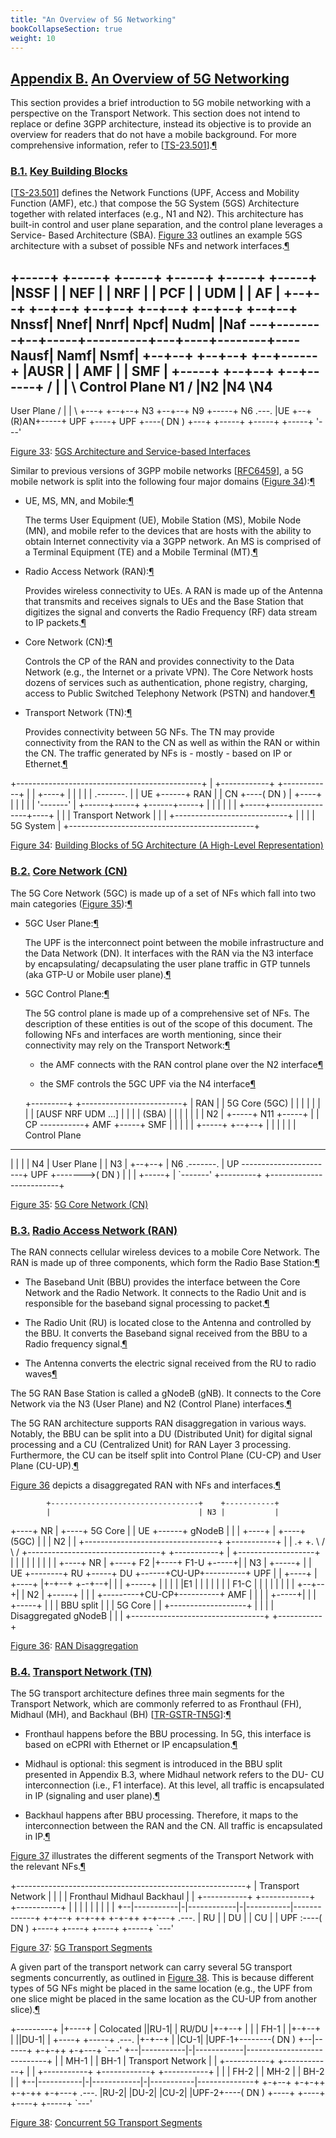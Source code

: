 ```yaml
---
title: "An Overview of 5G Networking"
bookCollapseSection: true
weight: 10
---
```



## [Appendix B.](https://datatracker.ietf.org/doc/html/draft-ietf-teas-5g-ns-ip-mpls-08#appendix-B) [An Overview of 5G Networking](https://datatracker.ietf.org/doc/html/draft-ietf-teas-5g-ns-ip-mpls-08#name-an-overview-of-5g-networkin)

This section provides a brief introduction to 5G mobile networking with a perspective on the Transport Network. This section does not intend to replace or define 3GPP architecture, instead its objective is to provide an overview for readers that do not have a mobile background. For more comprehensive information, refer to \[[TS-23.501](https://portal.3gpp.org/desktopmodules/Specifications/SpecificationDetails.aspx?specificationId-3144)\].[¶](https://datatracker.ietf.org/doc/html/draft-ietf-teas-5g-ns-ip-mpls-08#appendix-B-1)

### [B.1.](https://datatracker.ietf.org/doc/html/draft-ietf-teas-5g-ns-ip-mpls-08#appendix-B.1) [Key Building Blocks](https://datatracker.ietf.org/doc/html/draft-ietf-teas-5g-ns-ip-mpls-08#name-key-building-blocks)

\[[TS-23.501](https://portal.3gpp.org/desktopmodules/Specifications/SpecificationDetails.aspx?specificationId-3144)\] defines the Network Functions (UPF, Access and Mobility Function (AMF), etc.) that compose the 5G System (5GS) Architecture together with related interfaces (e.g., N1 and N2). This architecture has built-in control and user plane separation, and the control plane leverages a Service- Based Architecture (SBA). [Figure 33](https://datatracker.ietf.org/doc/html/draft-ietf-teas-5g-ns-ip-mpls-08#_figure-28) outlines an example 5GS architecture with a subset of possible NFs and network interfaces.[¶](https://datatracker.ietf.org/doc/html/draft-ietf-teas-5g-ns-ip-mpls-08#appendix-B.1-1)

  +-----+  +-----+  +-----+    +-----+  +-----+  +-----+
  |NSSF |  | NEF |  | NRF |    | PCF |  | UDM |  | AF  |
  +--+--+  +--+--+  +--+--+    +--+--+  +--+--+  +--+--+
Nnssf|    Nnef|    Nnrf|      Npcf|    Nudm|        |Naf
  ---+--------+--+-----+----------+---+----+--------+----
            Nausf|    Namf|       Nsmf|
              +--+--+  +--+--+     +--+------+
              |AUSR |  | AMF |     |   SMF   |
              +-----+  +--+--+     +--+------+
                       /  |           |      \\
Control Plane      N1 /   |N2         |N4     \\N4
------------------------------------------------------------
User Plane          /     |           |         \\
                +---+  +--+--+  N3 +--+--+ N9 +-----+ N6  .---.
                |UE +--+(R)AN+-----+ UPF +----+ UPF +----( DN  )
                +---+  +-----+     +-----+    +-----+     '---'

[Figure 33](https://datatracker.ietf.org/doc/html/draft-ietf-teas-5g-ns-ip-mpls-08#figure-33): [5GS Architecture and Service-based Interfaces](https://datatracker.ietf.org/doc/html/draft-ietf-teas-5g-ns-ip-mpls-08#name-5gs-architecture-and-servic)

Similar to previous versions of 3GPP mobile networks \[[RFC6459](https://www.rfc-editor.org/rfc/rfc6459)\], a 5G mobile network is split into the following four major domains ([Figure 34](https://datatracker.ietf.org/doc/html/draft-ietf-teas-5g-ns-ip-mpls-08#_figure-29)):[¶](https://datatracker.ietf.org/doc/html/draft-ietf-teas-5g-ns-ip-mpls-08#appendix-B.1-3)

- UE, MS, MN, and Mobile:[¶](https://datatracker.ietf.org/doc/html/draft-ietf-teas-5g-ns-ip-mpls-08#appendix-B.1-4.1.1)
    
    The terms User Equipment (UE), Mobile Station (MS), Mobile Node (MN), and mobile refer to the devices that are hosts with the ability to obtain Internet connectivity via a 3GPP network. An MS is comprised of a Terminal Equipment (TE) and a Mobile Terminal (MT).[¶](https://datatracker.ietf.org/doc/html/draft-ietf-teas-5g-ns-ip-mpls-08#appendix-B.1-4.1.2)
    
- Radio Access Network (RAN):[¶](https://datatracker.ietf.org/doc/html/draft-ietf-teas-5g-ns-ip-mpls-08#appendix-B.1-4.2.1)
    
    Provides wireless connectivity to UEs. A RAN is made up of the Antenna that transmits and receives signals to UEs and the Base Station that digitizes the signal and converts the Radio Frequency (RF) data stream to IP packets.[¶](https://datatracker.ietf.org/doc/html/draft-ietf-teas-5g-ns-ip-mpls-08#appendix-B.1-4.2.2)
    
- Core Network (CN):[¶](https://datatracker.ietf.org/doc/html/draft-ietf-teas-5g-ns-ip-mpls-08#appendix-B.1-4.3.1)
    
    Controls the CP of the RAN and provides connectivity to the Data Network (e.g., the Internet or a private VPN). The Core Network hosts dozens of services such as authentication, phone registry, charging, access to Public Switched Telephony Network (PSTN) and handover.[¶](https://datatracker.ietf.org/doc/html/draft-ietf-teas-5g-ns-ip-mpls-08#appendix-B.1-4.3.2)
    
- Transport Network (TN):[¶](https://datatracker.ietf.org/doc/html/draft-ietf-teas-5g-ns-ip-mpls-08#appendix-B.1-4.4.1)
    
    Provides connectivity between 5G NFs. The TN may provide connectivity from the RAN to the CN as well as within the RAN or within the CN. The traffic generated by NFs is - mostly - based on IP or Ethernet.[¶](https://datatracker.ietf.org/doc/html/draft-ietf-teas-5g-ns-ip-mpls-08#appendix-B.1-4.4.2)
    

+----------------------------------------------+
|             +------------+    +------------+ |
| +----+      |            |    |            | |   .-------.
| | UE +------+    RAN     |    |     CN     +----(    DN   )
| +----+      |            |    |            | |   '-------'
|             +------+-----+    +------+-----+ |
|                    |                 |       |
|              +-----+-----------------+----+  |
|              |     Transport Network      |  |
|              +----------------------------+  |
|                                              |
|                    5G System                 |
+----------------------------------------------+

[Figure 34](https://datatracker.ietf.org/doc/html/draft-ietf-teas-5g-ns-ip-mpls-08#figure-34): [Building Blocks of 5G Architecture (A High-Level Representation)](https://datatracker.ietf.org/doc/html/draft-ietf-teas-5g-ns-ip-mpls-08#name-building-blocks-of-5g-archi)

### [B.2.](https://datatracker.ietf.org/doc/html/draft-ietf-teas-5g-ns-ip-mpls-08#appendix-B.2) [Core Network (CN)](https://datatracker.ietf.org/doc/html/draft-ietf-teas-5g-ns-ip-mpls-08#name-core-network-cn)

The 5G Core Network (5GC) is made up of a set of NFs which fall into two main categories ([Figure 35](https://datatracker.ietf.org/doc/html/draft-ietf-teas-5g-ns-ip-mpls-08#_figure-30)):[¶](https://datatracker.ietf.org/doc/html/draft-ietf-teas-5g-ns-ip-mpls-08#appendix-B.2-1)

- 5GC User Plane:[¶](https://datatracker.ietf.org/doc/html/draft-ietf-teas-5g-ns-ip-mpls-08#appendix-B.2-2.1.1)
    
    The UPF is the interconnect point between the mobile infrastructure and the Data Network (DN). It interfaces with the RAN via the N3 interface by encapsulating/ decapsulating the user plane traffic in GTP tunnels (aka GTP-U or Mobile user plane).[¶](https://datatracker.ietf.org/doc/html/draft-ietf-teas-5g-ns-ip-mpls-08#appendix-B.2-2.1.2)
    
- 5GC Control Plane:[¶](https://datatracker.ietf.org/doc/html/draft-ietf-teas-5g-ns-ip-mpls-08#appendix-B.2-2.2.1)
    
    The 5G control plane is made up of a comprehensive set of NFs. The description of these entities is out of the scope of this document. The following NFs and interfaces are worth mentioning, since their connectivity may rely on the Transport Network:[¶](https://datatracker.ietf.org/doc/html/draft-ietf-teas-5g-ns-ip-mpls-08#appendix-B.2-2.2.2)
    
    - the AMF connects with the RAN control plane over the N2 interface[¶](https://datatracker.ietf.org/doc/html/draft-ietf-teas-5g-ns-ip-mpls-08#appendix-B.2-2.2.3.1.1)
        
    - the SMF controls the 5GC UPF via the N4 interface[¶](https://datatracker.ietf.org/doc/html/draft-ietf-teas-5g-ns-ip-mpls-08#appendix-B.2-2.2.3.2.1)
        

  +---------+    +-------------------------+
  |   RAN   |    |      5G Core (5GC)      |
  |         |    |                         |
  |         |    |   \[AUSF  NRF  UDM ...\]  |
  |         |    |         (SBA)           |
  |         |    |                         |
  |         | N2 |   +-----+ N11 +-----+   |
  |    CP -----------+ AMF +-----+ SMF |   |
  |         |    |   +-----+     +--+--+   |
  |         |    |                  |      |  Control Plane
-----------------------------------------------------------
  |         |    |                  | N4   |  User Plane
  |         | N3 |               +--+--+   | N6  .-------.
  |    UP -----------------------+ UPF +------->(   DN    )
  |         |    |               +-----+   |     \`-------'
  +---------+    +-------------------------+

[Figure 35](https://datatracker.ietf.org/doc/html/draft-ietf-teas-5g-ns-ip-mpls-08#figure-35): [5G Core Network (CN)](https://datatracker.ietf.org/doc/html/draft-ietf-teas-5g-ns-ip-mpls-08#name-5g-core-network-cn)

### [B.3.](https://datatracker.ietf.org/doc/html/draft-ietf-teas-5g-ns-ip-mpls-08#appendix-B.3) [Radio Access Network (RAN)](https://datatracker.ietf.org/doc/html/draft-ietf-teas-5g-ns-ip-mpls-08#name-radio-access-network-ran)

The RAN connects cellular wireless devices to a mobile Core Network. The RAN is made up of three components, which form the Radio Base Station:[¶](https://datatracker.ietf.org/doc/html/draft-ietf-teas-5g-ns-ip-mpls-08#appendix-B.3-1)

- The Baseband Unit (BBU) provides the interface between the Core Network and the Radio Network. It connects to the Radio Unit and is responsible for the baseband signal processing to packet.[¶](https://datatracker.ietf.org/doc/html/draft-ietf-teas-5g-ns-ip-mpls-08#appendix-B.3-2.1.1)
    
- The Radio Unit (RU) is located close to the Antenna and controlled by the BBU. It converts the Baseband signal received from the BBU to a Radio frequency signal.[¶](https://datatracker.ietf.org/doc/html/draft-ietf-teas-5g-ns-ip-mpls-08#appendix-B.3-2.2.1)
    
- The Antenna converts the electric signal received from the RU to radio waves[¶](https://datatracker.ietf.org/doc/html/draft-ietf-teas-5g-ns-ip-mpls-08#appendix-B.3-2.3.1)
    

The 5G RAN Base Station is called a gNodeB (gNB). It connects to the Core Network via the N3 (User Plane) and N2 (Control Plane) interfaces.[¶](https://datatracker.ietf.org/doc/html/draft-ietf-teas-5g-ns-ip-mpls-08#appendix-B.3-3)

The 5G RAN architecture supports RAN disaggregation in various ways. Notably, the BBU can be split into a DU (Distributed Unit) for digital signal processing and a CU (Centralized Unit) for RAN Layer 3 processing. Furthermore, the CU can be itself split into Control Plane (CU-CP) and User Plane (CU-UP).[¶](https://datatracker.ietf.org/doc/html/draft-ietf-teas-5g-ns-ip-mpls-08#appendix-B.3-4)

[Figure 36](https://datatracker.ietf.org/doc/html/draft-ietf-teas-5g-ns-ip-mpls-08#_figure-31) depicts a disaggregated RAN with NFs and interfaces.[¶](https://datatracker.ietf.org/doc/html/draft-ietf-teas-5g-ns-ip-mpls-08#appendix-B.3-5)

            +---------------------------------+    +-----------+
            |                                 | N3 |           |
+----+  NR  |                                 +----+  5G Core  |
| UE +------+             gNodeB              |    |           |
+----+      |                                 +----+   (5GC)   |
            |                                 | N2 |           |
            +---------------------------------+    +-----------+
                            | |
                           .+ +.
                           \\   /
                            \\ /
            +---------------------------------+    +-----------+
            |           +-------------------+ |    |           |
            |           |                   | |    |           |
+----+  NR  | +----+ F2 |+----+ F1-U +-----+| | N3 |  +-----+  |
| UE +--------+ RU +-----+ DU +------+CU-UP+----------+ UPF |  |
+----+      | +----+    |+-+--+      +--+--+| |    |  +-----+  |
            |           |  |            |E1 | |    |           |
            |           |  | F1-C       |   | |    |           |
            |           |  |         +--+--+| | N2 |  +-----+  |
            |           |  +---------+CU-CP+----------+ AMF |  |
            |           |            +-----+| |    |  +-----+  |
            |           |     BBU split     | |    |  5G Core  |
            |           +-------------------+ |    |           |
            |       Disaggregated gNodeB      |    |           |
            +---------------------------------+    +-----------+

[Figure 36](https://datatracker.ietf.org/doc/html/draft-ietf-teas-5g-ns-ip-mpls-08#figure-36): [RAN Disaggregation](https://datatracker.ietf.org/doc/html/draft-ietf-teas-5g-ns-ip-mpls-08#name-ran-disaggregation)

### [B.4.](https://datatracker.ietf.org/doc/html/draft-ietf-teas-5g-ns-ip-mpls-08#appendix-B.4) [Transport Network (TN)](https://datatracker.ietf.org/doc/html/draft-ietf-teas-5g-ns-ip-mpls-08#name-transport-network-tn)

The 5G transport architecture defines three main segments for the Transport Network, which are commonly referred to as Fronthaul (FH), Midhaul (MH), and Backhaul (BH) \[[TR-GSTR-TN5G](https://www.itu.int/dms_pub/itu-t/opb/tut/T-TUT-HOME-2018-PDF-E.pdf)\]:[¶](https://datatracker.ietf.org/doc/html/draft-ietf-teas-5g-ns-ip-mpls-08#appendix-B.4-1)

- Fronthaul happens before the BBU processing. In 5G, this interface is based on eCPRI with Ethernet or IP encapsulation.[¶](https://datatracker.ietf.org/doc/html/draft-ietf-teas-5g-ns-ip-mpls-08#appendix-B.4-2.1.1)
    
- Midhaul is optional: this segment is introduced in the BBU split presented in Appendix B.3, where Midhaul network refers to the DU- CU interconnection (i.e., F1 interface). At this level, all traffic is encapsulated in IP (signaling and user plane).[¶](https://datatracker.ietf.org/doc/html/draft-ietf-teas-5g-ns-ip-mpls-08#appendix-B.4-2.2.1)
    
- Backhaul happens after BBU processing. Therefore, it maps to the interconnection between the RAN and the CN. All traffic is encapsulated in IP.[¶](https://datatracker.ietf.org/doc/html/draft-ietf-teas-5g-ns-ip-mpls-08#appendix-B.4-2.3.1)
    

[Figure 37](https://datatracker.ietf.org/doc/html/draft-ietf-teas-5g-ns-ip-mpls-08#_figure-32) illustrates the different segments of the Transport Network with the relevant NFs.[¶](https://datatracker.ietf.org/doc/html/draft-ietf-teas-5g-ns-ip-mpls-08#appendix-B.4-3)

+---------------------------------------------------------+
|                    Transport Network                    |
|                                                         |
|    Fronthaul       Midhaul       Backhaul               |
|  +-----------+ +------------+ +-----------+             |
|  |           | |            | |           |             |
+--|-----------|-|------------|-|-----------|-------------+
 +-+--+      +-+-++         +-+-++        +-+---+     .---.
 | RU |      | DU |         | CU |        | UPF :----( DN  )
 +----+      +----+         +----+        +-----+     \`---'

[Figure 37](https://datatracker.ietf.org/doc/html/draft-ietf-teas-5g-ns-ip-mpls-08#figure-37): [5G Transport Segments](https://datatracker.ietf.org/doc/html/draft-ietf-teas-5g-ns-ip-mpls-08#name-5g-transport-segments)

A given part of the transport network can carry several 5G transport segments concurrently, as outlined in [Figure 38](https://datatracker.ietf.org/doc/html/draft-ietf-teas-5g-ns-ip-mpls-08#_figure-33). This is because different types of 5G NFs might be placed in the same location (e.g., the UPF from one slice might be placed in the same location as the CU-UP from another slice).[¶](https://datatracker.ietf.org/doc/html/draft-ietf-teas-5g-ns-ip-mpls-08#appendix-B.4-5)

+---------+
|+----+   | Colocated
||RU-1|   | RU/DU
|+-+--+   |
|  | FH-1 |
|+-+--+   |
||DU-1|   |  +----+         +-----+         .---.
|+-+--+   |  |CU-1|         |UPF-1+--------( DN  )
+--|------+  +-+-++         +-+---+         \`---'
+--|-----------|-|------------|----------------------------+
|  |    MH-1   | |    BH-1    |          Transport Network |
|  +-----------+ +------------+                            |
|  +-----------+ +------------+ +-----------+              |
|  |    FH-2   | |    MH-2    | |    BH-2   |              |
+--|-----------|-|------------|-|-----------|--------------+
 +-+--+      +-+-++         +-+-++        +-+---+     .---.
 |RU-2|      |DU-2|         |CU-2|        |UPF-2+----( DN  )
 +----+      +----+         +----+        +-----+     \`---'

[Figure 38](https://datatracker.ietf.org/doc/html/draft-ietf-teas-5g-ns-ip-mpls-08#figure-38): [Concurrent 5G Transport Segments](https://datatracker.ietf.org/doc/html/draft-ietf-teas-5g-ns-ip-mpls-08#name-concurrent-5g-transport-seg)

